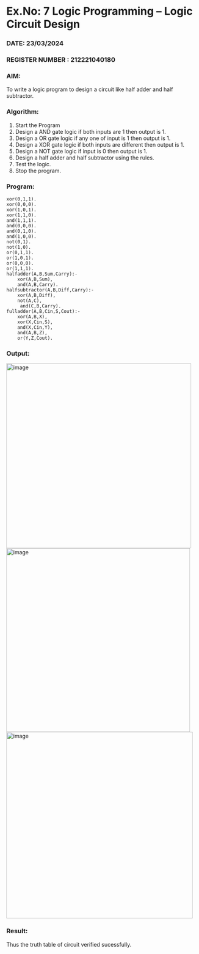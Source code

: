# Ex.No: 7  Logic Programming –  Logic Circuit Design
### DATE:  23/03/2024                                                                          
### REGISTER NUMBER : 212221040180
### AIM:
To write a logic program to design a circuit like half adder and half subtractor.
###  Algorithm:
1. Start the Program
2. Design a AND gate logic if both inputs are 1 then output is 1.
3. Design a OR gate logic if any one of input is 1 then output is 1.
4. Design a XOR gate logic if both inputs are different then output is 1.
5. Design a NOT gate logic if input is 0 then output is 1.
6. Design a half adder and half subtractor using the rules.
7. Test the logic.
8. Stop the program.







   
### Program:
```
xor(0,1,1).
xor(0,0,0).
xor(1,0,1).
xor(1,1,0).
and(1,1,1).
and(0,0,0).
and(0,1,0).
and(1,0,0).
not(0,1).
not(1,0).
or(0,1,1).
or(1,0,1).
or(0,0,0).
or(1,1,1).
halfadder(A,B,Sum,Carry):-
    xor(A,B,Sum),
    and(A,B,Carry).
halfsubtractor(A,B,Diff,Carry):-
    xor(A,B,Diff),
    not(A,C),
     and(C,B,Carry).
fulladder(A,B,Cin,S,Cout):-
    xor(A,B,X),
    xor(X,Cin,S),
    and(X,Cin,Y),
    and(A,B,Z),
    or(Y,Z,Cout).
```
### Output:
<img width="484" alt="image" src="https://github.com/Vineesha29031970/AI_Lab_2023-24/assets/133136880/2a387308-072f-42c3-aef9-19517550e8ca">
<img width="481" alt="image" src="https://github.com/Vineesha29031970/AI_Lab_2023-24/assets/133136880/ec798a7d-f82c-4a5c-841f-a26d5c57e82e">
<img width="488" alt="image" src="https://github.com/Vineesha29031970/AI_Lab_2023-24/assets/133136880/8a002ef7-bb5c-4548-98cf-434e50388220">

### Result:
Thus the truth table of circuit verified sucessfully.
